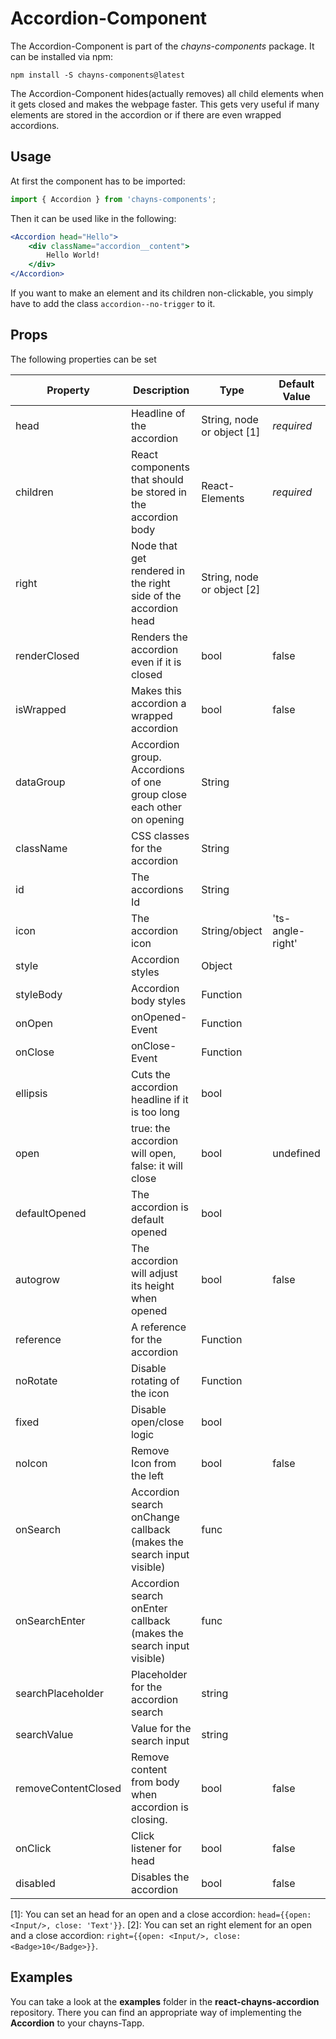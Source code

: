 # Accordion-Component #

The Accordion-Component is part of the *chayns-components* package. It can be installed via npm:

    npm install -S chayns-components@latest

The Accordion-Component hides(actually removes) all child elements when it gets closed and makes the webpage faster. This gets very useful if many elements are stored in the accordion or if there are even wrapped accordions.


## Usage ##

At first the component has to be imported:

```jsx harmony
import { Accordion } from 'chayns-components';
```

Then it can be used like in the following:

```jsx harmony
<Accordion head="Hello">
    <div className="accordion__content">
        Hello World!
    </div>
</Accordion>
```

If you want to make an element and its children non-clickable, you simply have to add the class ``accordion--no-trigger`` to it.

## Props ##

The following properties can be set

| Property     | Description                                                            | Type                       | Default Value |
|--------------|------------------------------------------------------------------------|----------------------------|---------------|
| head         | Headline of the accordion                                              | String, node or object [1] | *required*    |
| children     | React components that should be stored in the accordion body           | React-Elements             | *required*    |
| right        | Node that get rendered in the right side of the accordion head         | String, node or object [2] |               |
| renderClosed | Renders the accordion even if it is closed                             | bool                       | false         |
| isWrapped    | Makes this accordion a wrapped accordion                               | bool                       | false         |
| dataGroup    | Accordion group. Accordions of one group close each other on opening   | String                     |               |
| className    | CSS classes for the accordion                                          | String                     |               |
| id           | The accordions Id                                                      | String                     |               |
| icon         | The accordion icon                                                     | String/object              | 'ts-angle-right' |
| style        | Accordion styles                                                       | Object                     |               |
| styleBody    | Accordion body styles                                                  | Function                   |               |
| onOpen       | onOpened-Event                                                         | Function                   |               |
| onClose      | onClose-Event                                                          | Function                   |               |
| ellipsis     | Cuts the accordion headline if it is too long                          | bool                       |               |
| open         | true: the accordion will open, false: it will close                    | bool                       | undefined     |
| defaultOpened| The accordion is default opened                                        | bool                       |               |
| autogrow     | The accordion will adjust its height when opened                       | bool                       | false         |
| reference    | A reference for the accordion                                          | Function                   |               |
| noRotate     | Disable rotating of the icon                                           | Function                   |               |
| fixed        | Disable open/close logic                                               | bool                       |               |
| noIcon       | Remove Icon from the left                                              | bool                       | false         |
| onSearch     | Accordion search onChange callback (makes the search input visible)    | func                       |               |
| onSearchEnter | Accordion search onEnter callback (makes the search input visible)    | func                       |               |
| searchPlaceholder | Placeholder for the accordion search                              | string                     |               |
| searchValue  | Value for the search input                                             | string                     |               |
| removeContentClosed | Remove content from body when accordion is closing.             | bool                       | false         |
| onClick      | Click listener for head                                                | bool                       | false         |
| disabled     | Disables the accordion                                                 | bool                       | false         |

[1]: You can set an head for an open and a close accordion: ``head={{open: <Input/>, close: 'Text'}}``.
[2]: You can set an right element for an open and a close accordion: ``right={{open: <Input/>, close: <Badge>10</Badge>}}``.

## Examples ##

You can take a look at the **examples** folder in the **react-chayns-accordion** repository. There you can find an appropriate way of implementing the **Accordion** to your chayns-Tapp.
